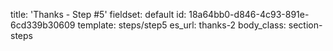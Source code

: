 title: 'Thanks - Step #5'
fieldset: default
id: 18a64bb0-d846-4c93-891e-6cd339b30609
template: steps/step5
es_url: thanks-2
body_class: section-steps
